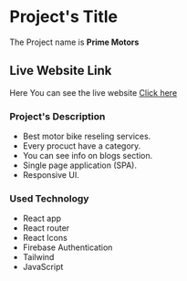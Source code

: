# Project's Title

The Project name is **Prime Motors**

## Live Website Link

Here You can see the live website [Click here](https://prime-motors-ad8ec.web.app)

### Project's Description

* Best motor bike reseling services.
* Every procuct have a category.
* You can see info on blogs section.
* Single page application (SPA).
* Responsive UI.

### Used Technology

* React app
* React router
* React Icons
* Firebase Authentication
* Tailwind 
* JavaScript